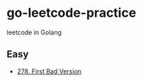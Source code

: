# go-leetcode-practice

leetcode in Golang

## Easy

* [278. First Bad Version](./easy/first-bad-version)
